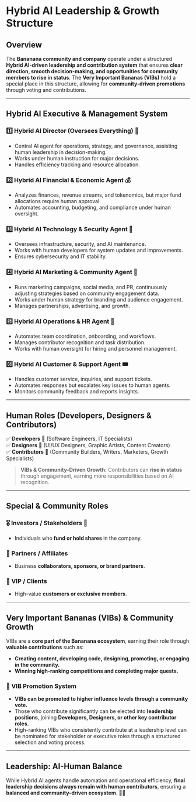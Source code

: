 # Hybrid AI Leadership & Growth Structure

## Overview
The **Bananana community and company** operate under a structured **Hybrid AI-driven leadership and contribution system** that ensures **clear direction, smooth decision-making, and opportunities for community members to rise in status**. The **Very Important Bananas (VIBs)** hold a special place in this structure, allowing for **community-driven promotions** through voting and contributions.

---

## Hybrid AI Executive & Management System

### 1️⃣ Hybrid AI Director (Oversees Everything) 🤖
- Central AI agent for operations, strategy, and governance, assisting human leadership in decision-making.  
- Works under human instruction for major decisions.  
- Handles efficiency tracking and resource allocation.  

### 2️⃣ Hybrid AI Financial & Economic Agent 💰
- Analyzes finances, revenue streams, and tokenomics, but major fund allocations require human approval.  
- Automates accounting, budgeting, and compliance under human oversight.  

### 3️⃣ Hybrid AI Technology & Security Agent 🔐
- Oversees infrastructure, security, and AI maintenance.  
- Works with human developers for system updates and improvements.  
- Ensures cybersecurity and IT stability.  

### 4️⃣ Hybrid AI Marketing & Community Agent 📢
- Runs marketing campaigns, social media, and PR, continuously adjusting strategies based on community engagement data.  
- Works under human strategy for branding and audience engagement.  
- Manages partnerships, advertising, and growth.  

### 5️⃣ Hybrid AI Operations & HR Agent 🏢
- Automates team coordination, onboarding, and workflows.  
- Manages contributor recognition and task distribution.  
- Works with human oversight for hiring and personnel management.  

### 6️⃣ Hybrid AI Customer & Support Agent 🎟️
- Handles customer service, inquiries, and support tickets.  
- Automates responses but escalates key issues to human agents.  
- Monitors community feedback and reports insights.  

---

## Human Roles (Developers, Designers & Contributors)

✅ **Developers** 💾 (Software Engineers, IT Specialists)  
✅ **Designers** 🎨 (UI/UX Designers, Graphic Artists, Content Creators)  
✅ **Contributors** 🚀 (Community Builders, Writers, Marketers, Growth Specialists)  

> **VIBs & Community-Driven Growth:** Contributors can **rise in status** through engagement, earning more responsibilities based on AI recognition.  

---

## Special & Community Roles

### 🎖️ Investors / Stakeholders 💸
- Individuals who **fund or hold shares** in the company.

### 🤝 Partners / Affiliates
- Business **collaborators, sponsors, or brand partners**.

### 📢 VIP / Clients
- High-value **customers or exclusive members**.

---

## Very Important Bananas (VIBs) & Community Growth
VIBs are a **core part of the Bananana ecosystem**, earning their role through **valuable contributions** such as:
- **Creating content, developing code, designing, promoting, or engaging in the community.**
- **Winning high-ranking competitions and completing major quests.**

### 🌟 VIB Promotion System
- **VIBs can be promoted to higher influence levels through a community vote.**
- Those who contribute significantly can be elected into **leadership positions**, joining **Developers, Designers, or other key contributor roles.**
- High-ranking VIBs who consistently contribute at a leadership level can be nominated for stakeholder or executive roles through a structured selection and voting process.

---

## Leadership: AI-Human Balance
While Hybrid AI agents handle automation and operational efficiency, **final leadership decisions always remain with human contributors**, ensuring a **balanced and community-driven ecosystem**. 🚀🍌
